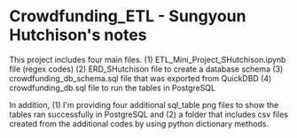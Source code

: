 # Crowdfunding_ETL - Sungyoun Hutchison's notes
This project includes four main files.
(1) ETL_Mini_Project_SHutchison.ipynb file (regex codes)
(2) ERD_SHutchison file to create a database schema
(3) crowdfunding_db_schema.sql file that was exported from QuickDBD
(4) crowdfunding_db.sql file to run the tables in PostgreSQL

In addition, (1) I'm providing four additional sql_table png files to show the tables ran successfully in PostgreSQL and (2) a folder that includes csv files created from the additional codes by using python dictionary methods.